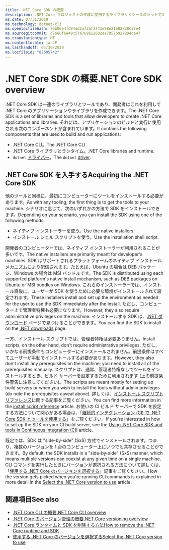 ```yaml
---
title: .NET Core SDK の概要
description: .NET Core プロジェクトの作成に使用するライブラリとツールのセットである .NET Core SDK について説明します。
ms.date: 07/31/2019
ms.technology: dotnet-cli
ms.openlocfilehash: 7eb06e4fd94ed2a73af2741e98e21e02728c27e4
ms.sourcegitcommit: d7666f6e49c57a769612602ea7857b927294ce47
ms.translationtype: HT
ms.contentlocale: ja-JP
ms.lasthandoff: 04/30/2020
ms.locfileid: "82595742"
---
```

# <a name="net-core-sdk-overview"></a><span data-ttu-id="0f7a2-103">.NET Core SDK の概要</span><span class="sxs-lookup"><span data-stu-id="0f7a2-103">.NET Core SDK overview</span></span>

<span data-ttu-id="0f7a2-104">.NET Core SDK は一連のライブラリとツールであり、開発者はこれを利用して .NET Core のアプリケーションやライブラリを作成できます。</span><span class="sxs-lookup"><span data-stu-id="0f7a2-104">The .NET Core SDK is a set of libraries and tools that allow developers to create .NET Core applications and libraries.</span></span> <span data-ttu-id="0f7a2-105">それには、アプリケーションのビルドと実行に使用される次のコンポーネントが含まれています。</span><span class="sxs-lookup"><span data-stu-id="0f7a2-105">It contains the following components that are used to build and run applications:</span></span>

- <span data-ttu-id="0f7a2-106">.NET Core CLI。</span><span class="sxs-lookup"><span data-stu-id="0f7a2-106">The .NET Core CLI.</span></span>
- <span data-ttu-id="0f7a2-107">.NET Core ライブラリとランタイム。</span><span class="sxs-lookup"><span data-stu-id="0f7a2-107">.NET Core libraries and runtime.</span></span>
- <span data-ttu-id="0f7a2-108">`dotnet` [ドライバー](tools/index.md#driver)。</span><span class="sxs-lookup"><span data-stu-id="0f7a2-108">The `dotnet` [driver](tools/index.md#driver).</span></span>

## <a name="acquiring-the-net-core-sdk"></a><span data-ttu-id="0f7a2-109">.NET Core SDK を入手する</span><span class="sxs-lookup"><span data-stu-id="0f7a2-109">Acquiring the .NET Core SDK</span></span>

<span data-ttu-id="0f7a2-110">他のツールと同様に、最初にコンピューターにツールをインストールする必要があります。</span><span class="sxs-lookup"><span data-stu-id="0f7a2-110">As with any tooling, the first thing is to get the tools to your machine.</span></span> <span data-ttu-id="0f7a2-111">シナリオに応じて、次のいずれかの方法で SDK をインストールできます。</span><span class="sxs-lookup"><span data-stu-id="0f7a2-111">Depending on your scenario, you can install the SDK using one of the following methods:</span></span>

- <span data-ttu-id="0f7a2-112">ネイティブ インストーラーを使う。</span><span class="sxs-lookup"><span data-stu-id="0f7a2-112">Use the native installers.</span></span>
- <span data-ttu-id="0f7a2-113">インストール シェル スクリプトを使う。</span><span class="sxs-lookup"><span data-stu-id="0f7a2-113">Use the installation shell script.</span></span>

<span data-ttu-id="0f7a2-114">開発者のコンピューターでは、ネイティブ インストーラーが利用されることが多いです。</span><span class="sxs-lookup"><span data-stu-id="0f7a2-114">The native installers are primarily meant for developer's machines.</span></span> <span data-ttu-id="0f7a2-115">SDK はサポートされるプラットフォームのネイティブ インストール メカニズムにより配信されます。たとえば、Ubuntu の場合は DEB パッケージ、Windows の場合は MSI バンドルです。</span><span class="sxs-lookup"><span data-stu-id="0f7a2-115">The SDK is distributed using each supported platform's native install mechanism, such as DEB packages on Ubuntu or MSI bundles on Windows.</span></span> <span data-ttu-id="0f7a2-116">これらのインストーラーでは、インストール直後に、ユーザーが SDK を使うために必要な環境がインストールされて設定されます。</span><span class="sxs-lookup"><span data-stu-id="0f7a2-116">These installers install and set up the environment as needed for the user to use the SDK immediately after the install.</span></span> <span data-ttu-id="0f7a2-117">ただし、コンピューター上で管理者特権も必要になります。</span><span class="sxs-lookup"><span data-stu-id="0f7a2-117">However, they also require administrative privileges on the machine.</span></span> <span data-ttu-id="0f7a2-118">インストールする SDK は、[.NET ダウンロード](https://dotnet.microsoft.com/download) ページで見つけることができます。</span><span class="sxs-lookup"><span data-stu-id="0f7a2-118">You can find the SDK to install on the [.NET downloads](https://dotnet.microsoft.com/download) page.</span></span>

<span data-ttu-id="0f7a2-119">一方、インストール スクリプトでは、管理者特権は必要ありません。</span><span class="sxs-lookup"><span data-stu-id="0f7a2-119">Install scripts, on the other hand, don't require administrative privileges.</span></span> <span data-ttu-id="0f7a2-120">ただし、いかなる前提条件もコンピューターにインストールされません。前提条件はすべてユーザーが手動でインストールする必要があります。</span><span class="sxs-lookup"><span data-stu-id="0f7a2-120">However, they also don't install any prerequisites on the machine; you need to install all of the prerequisites manually.</span></span> <span data-ttu-id="0f7a2-121">スクリプトは、通常、管理者特権なしでツールをインストールするとき、ビルド サーバーを設定するために利用されます (上の前提条件警告に注意してください)。</span><span class="sxs-lookup"><span data-stu-id="0f7a2-121">The scripts are meant mostly for setting up build servers or when you wish to install the tools without admin privileges (do note the prerequisites caveat above).</span></span> <span data-ttu-id="0f7a2-122">詳しくは、[インストール スクリプト リファレンス](tools/dotnet-install-script.md)に関する記事をご覧ください。</span><span class="sxs-lookup"><span data-stu-id="0f7a2-122">You can find more information in the [install script reference](tools/dotnet-install-script.md) article.</span></span> <span data-ttu-id="0f7a2-123">お使いの CI ビルド サーバーで SDK を設定する方法について関心がある場合は、「[継続的インテグレーション (CI) で .NET Core SDK とツールを使用する](tools/using-ci-with-cli.md)」をご覧ください。</span><span class="sxs-lookup"><span data-stu-id="0f7a2-123">If you're interested in how to set up the SDK on your CI build server, see the [Using .NET Core SDK and tools in Continuous Integration (CI)](tools/using-ci-with-cli.md) article.</span></span>

<span data-ttu-id="0f7a2-124">既定では、SDK は "side-by-side" (SxS) 方式でインストールされます。つまり、複数のバージョンを 1 台のコンピューター上にいつでも共存させることができます。</span><span class="sxs-lookup"><span data-stu-id="0f7a2-124">By default, the SDK installs in a "side-by-side" (SxS) manner, which means multiple versions can coexist at any given time on a single machine.</span></span> <span data-ttu-id="0f7a2-125">CLI コマンドを実行したときにバージョンが選択される方法について詳しくは、「[使用する .NET Core のバージョンを選択する](versions/selection.md)」記事をご覧ください。</span><span class="sxs-lookup"><span data-stu-id="0f7a2-125">How the version gets picked when you're running CLI commands is explained in more detail in the [Select the .NET Core version to use](versions/selection.md) article.</span></span>

## <a name="see-also"></a><span data-ttu-id="0f7a2-126">関連項目</span><span class="sxs-lookup"><span data-stu-id="0f7a2-126">See also</span></span>

- [<span data-ttu-id="0f7a2-127">.NET Core CLI の概要</span><span class="sxs-lookup"><span data-stu-id="0f7a2-127">.NET Core CLI overview</span></span>](tools/index.md)
- [<span data-ttu-id="0f7a2-128">.NET Core のバージョン管理の概要</span><span class="sxs-lookup"><span data-stu-id="0f7a2-128">.NET Core versioning overview</span></span>](versions/index.md)
- [<span data-ttu-id="0f7a2-129">.NET Core ランタイムと SDK を削除する方法</span><span class="sxs-lookup"><span data-stu-id="0f7a2-129">How to remove the .NET Core runtime and SDK</span></span>](install/remove-runtime-sdk-versions.md)
- [<span data-ttu-id="0f7a2-130">使用する .NET Core のバージョンを選択する</span><span class="sxs-lookup"><span data-stu-id="0f7a2-130">Select the .NET Core version to use</span></span>](versions/selection.md)
